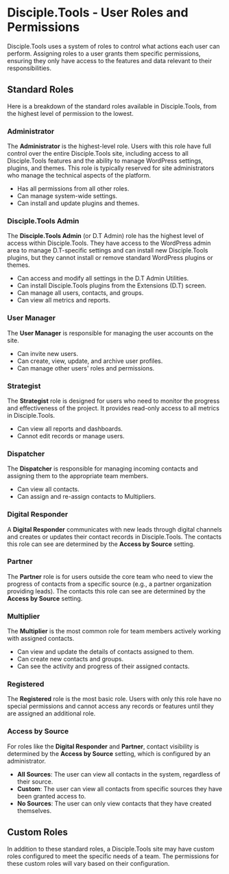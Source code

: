 # Disciple.Tools - User Roles and Permissions

Disciple.Tools uses a system of roles to control what actions each user can perform. Assigning roles to a user grants them specific permissions, ensuring they only have access to the features and data relevant to their responsibilities.

## Standard Roles

Here is a breakdown of the standard roles available in Disciple.Tools, from the highest level of permission to the lowest.

### Administrator
The **Administrator** is the highest-level role. Users with this role have full control over the entire Disciple.Tools site, including access to all Disciple.Tools features and the ability to manage WordPress settings, plugins, and themes. This role is typically reserved for site administrators who manage the technical aspects of the platform.
*   Has all permissions from all other roles.
*   Can manage system-wide settings.
*   Can install and update plugins and themes.

### Disciple.Tools Admin
The **Disciple.Tools Admin** (or D.T Admin) role has the highest level of access within Disciple.Tools. They have access to the WordPress admin area to manage D.T-specific settings and can install new Disciple.Tools plugins, but they cannot install or remove standard WordPress plugins or themes.
*   Can access and modify all settings in the D.T Admin Utilities.
*   Can install Disciple.Tools plugins from the Extensions (D.T) screen.
*   Can manage all users, contacts, and groups.
*   Can view all metrics and reports.

### User Manager
The **User Manager** is responsible for managing the user accounts on the site.
*   Can invite new users.
*   Can create, view, update, and archive user profiles.
*   Can manage other users' roles and permissions.

### Strategist
The **Strategist** role is designed for users who need to monitor the progress and effectiveness of the project. It provides read-only access to all metrics in Disciple.Tools.
*   Can view all reports and dashboards.
*   Cannot edit records or manage users.

### Dispatcher
The **Dispatcher** is responsible for managing incoming contacts and assigning them to the appropriate team members.
*   Can view all contacts.
*   Can assign and re-assign contacts to Multipliers.

### Digital Responder
A **Digital Responder** communicates with new leads through digital channels and creates or updates their contact records in Disciple.Tools. The contacts this role can see are determined by the **Access by Source** setting.

### Partner
The **Partner** role is for users outside the core team who need to view the progress of contacts from a specific source (e.g., a partner organization providing leads). The contacts this role can see are determined by the **Access by Source** setting.

### Multiplier
The **Multiplier** is the most common role for team members actively working with assigned contacts.
*   Can view and update the details of contacts assigned to them.
*   Can create new contacts and groups.
*   Can see the activity and progress of their assigned contacts.

### Registered
The **Registered** role is the most basic role. Users with only this role have no special permissions and cannot access any records or features until they are assigned an additional role.

### Access by Source
For roles like the **Digital Responder** and **Partner**, contact visibility is determined by the **Access by Source** setting, which is configured by an administrator.
*   **All Sources**: The user can view all contacts in the system, regardless of their source.
*   **Custom**: The user can view all contacts from specific sources they have been granted access to.
*   **No Sources**: The user can only view contacts that they have created themselves.

## Custom Roles
In addition to these standard roles, a Disciple.Tools site may have custom roles configured to meet the specific needs of a team. The permissions for these custom roles will vary based on their configuration. 